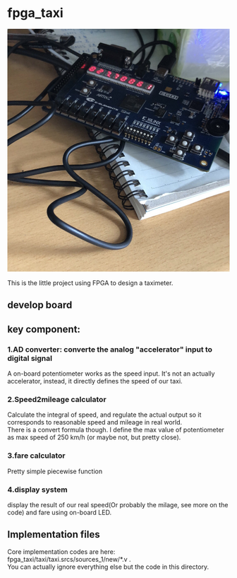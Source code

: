 # fpga_taxi

![close look at my fpga](./img_4720.jpg)

This is the little project using FPGA to design a taximeter.
## develop board

## key component:
### 1.AD converter: converte the analog "accelerator" input to digital signal
A on-board potentiometer works as the speed input. It's not an actually accelerator, instead, it directly defines the speed of our taxi.
### 2.Speed2mileage calculator
Calculate the integral of speed, and regulate the actual output so it corresponds to reasonable speed and mileage in real world.<br/>
There is a convert formula though. I define the max value of potentiometer as max speed of 250 km/h (or maybe not, but pretty close).
### 3.fare calculator
Pretty simple piecewise function
### 4.display system
display the result of our real speed(Or probably the milage, see more on the code) and fare using on-board LED.

## Implementation files
Core implementation codes are here: fpga_taxi/taxi/taxi.srcs/sources_1/new/*.v .<br/>
You can actually ignore everything else but the code in this directory.

